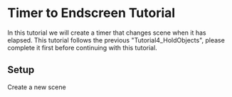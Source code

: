 # Timer to Endscreen Tutorial

In this tutorial we will create a timer that changes scene when it has elapsed. This tutorial follows the previous "Tutorial4_HoldObjects", please complete it first before continuing with this tutorial.

## Setup

Create a new scene 
